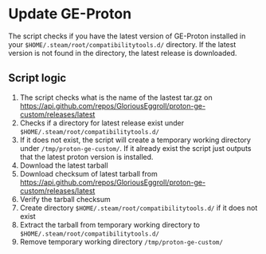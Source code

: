 # Update GE-Proton

The script checks if you have the latest version of GE-Proton installed in your `$HOME/.steam/root/compatibilitytools.d/` directory. 
If the latest version is not found in the directory, the latest release is downloaded. 

## Script logic
1. The script checks what is the name of the lastest tar.gz on https://api.github.com/repos/GloriousEggroll/proton-ge-custom/releases/latest
2. Checks if a directory for latest release exist under `$HOME/.steam/root/compatibilitytools.d/`
3. If it does not exist, the script will create a temporary working directory under `/tmp/proton-ge-custom/`. If it already exist the script just outputs that the latest proton version is installed. 
4. Download the latest tarball
5. Download checksum of latest tarball from https://api.github.com/repos/GloriousEggroll/proton-ge-custom/releases/latest
6. Verify the tarball checksum
7. Create directory `$HOME/.steam/root/compatibilitytools.d/` if it does not exist
8. Extract the tarball from temporary working directory to `$HOME/.steam/root/compatibilitytools.d/`
9. Remove temporary working directory `/tmp/proton-ge-custom/`

